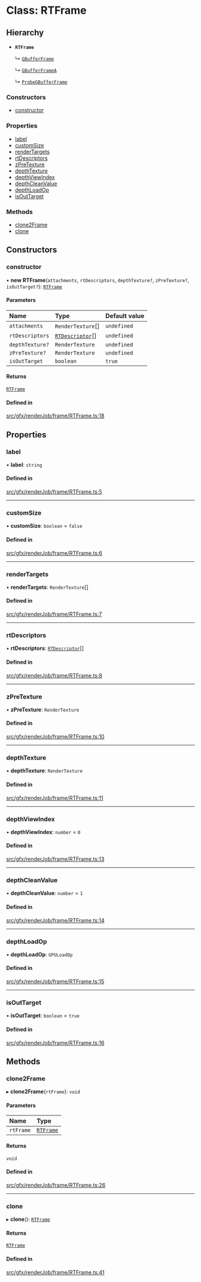 # Class: RTFrame

## Hierarchy

- **`RTFrame`**

  ↳ [`GBufferFrame`](GBufferFrame.md)

  ↳ [`GBufferFrameA`](GBufferFrameA.md)

  ↳ [`ProbeGBufferFrame`](ProbeGBufferFrame.md)

### Constructors

- [constructor](RTFrame.md#constructor)

### Properties

- [label](RTFrame.md#label)
- [customSize](RTFrame.md#customsize)
- [renderTargets](RTFrame.md#rendertargets)
- [rtDescriptors](RTFrame.md#rtdescriptors)
- [zPreTexture](RTFrame.md#zpretexture)
- [depthTexture](RTFrame.md#depthtexture)
- [depthViewIndex](RTFrame.md#depthviewindex)
- [depthCleanValue](RTFrame.md#depthcleanvalue)
- [depthLoadOp](RTFrame.md#depthloadop)
- [isOutTarget](RTFrame.md#isouttarget)

### Methods

- [clone2Frame](RTFrame.md#clone2frame)
- [clone](RTFrame.md#clone)

## Constructors

### constructor

• **new RTFrame**(`attachments`, `rtDescriptors`, `depthTexture?`, `zPreTexture?`, `isOutTarget?`): [`RTFrame`](RTFrame.md)

#### Parameters

| Name | Type | Default value |
| :------ | :------ | :------ |
| `attachments` | `RenderTexture`[] | `undefined` |
| `rtDescriptors` | [`RTDescriptor`](RTDescriptor.md)[] | `undefined` |
| `depthTexture?` | `RenderTexture` | `undefined` |
| `zPreTexture?` | `RenderTexture` | `undefined` |
| `isOutTarget` | `boolean` | `true` |

#### Returns

[`RTFrame`](RTFrame.md)

#### Defined in

[src/gfx/renderJob/frame/RTFrame.ts:18](https://github.com/Orillusion/orillusion/blob/main/src/gfx/renderJob/frame/RTFrame.ts#L18)

## Properties

### label

• **label**: `string`

#### Defined in

[src/gfx/renderJob/frame/RTFrame.ts:5](https://github.com/Orillusion/orillusion/blob/main/src/gfx/renderJob/frame/RTFrame.ts#L5)

___

### customSize

• **customSize**: `boolean` = `false`

#### Defined in

[src/gfx/renderJob/frame/RTFrame.ts:6](https://github.com/Orillusion/orillusion/blob/main/src/gfx/renderJob/frame/RTFrame.ts#L6)

___

### renderTargets

• **renderTargets**: `RenderTexture`[]

#### Defined in

[src/gfx/renderJob/frame/RTFrame.ts:7](https://github.com/Orillusion/orillusion/blob/main/src/gfx/renderJob/frame/RTFrame.ts#L7)

___

### rtDescriptors

• **rtDescriptors**: [`RTDescriptor`](RTDescriptor.md)[]

#### Defined in

[src/gfx/renderJob/frame/RTFrame.ts:8](https://github.com/Orillusion/orillusion/blob/main/src/gfx/renderJob/frame/RTFrame.ts#L8)

___

### zPreTexture

• **zPreTexture**: `RenderTexture`

#### Defined in

[src/gfx/renderJob/frame/RTFrame.ts:10](https://github.com/Orillusion/orillusion/blob/main/src/gfx/renderJob/frame/RTFrame.ts#L10)

___

### depthTexture

• **depthTexture**: `RenderTexture`

#### Defined in

[src/gfx/renderJob/frame/RTFrame.ts:11](https://github.com/Orillusion/orillusion/blob/main/src/gfx/renderJob/frame/RTFrame.ts#L11)

___

### depthViewIndex

• **depthViewIndex**: `number` = `0`

#### Defined in

[src/gfx/renderJob/frame/RTFrame.ts:13](https://github.com/Orillusion/orillusion/blob/main/src/gfx/renderJob/frame/RTFrame.ts#L13)

___

### depthCleanValue

• **depthCleanValue**: `number` = `1`

#### Defined in

[src/gfx/renderJob/frame/RTFrame.ts:14](https://github.com/Orillusion/orillusion/blob/main/src/gfx/renderJob/frame/RTFrame.ts#L14)

___

### depthLoadOp

• **depthLoadOp**: `GPULoadOp`

#### Defined in

[src/gfx/renderJob/frame/RTFrame.ts:15](https://github.com/Orillusion/orillusion/blob/main/src/gfx/renderJob/frame/RTFrame.ts#L15)

___

### isOutTarget

• **isOutTarget**: `boolean` = `true`

#### Defined in

[src/gfx/renderJob/frame/RTFrame.ts:16](https://github.com/Orillusion/orillusion/blob/main/src/gfx/renderJob/frame/RTFrame.ts#L16)

## Methods

### clone2Frame

▸ **clone2Frame**(`rtFrame`): `void`

#### Parameters

| Name | Type |
| :------ | :------ |
| `rtFrame` | [`RTFrame`](RTFrame.md) |

#### Returns

`void`

#### Defined in

[src/gfx/renderJob/frame/RTFrame.ts:26](https://github.com/Orillusion/orillusion/blob/main/src/gfx/renderJob/frame/RTFrame.ts#L26)

___

### clone

▸ **clone**(): [`RTFrame`](RTFrame.md)

#### Returns

[`RTFrame`](RTFrame.md)

#### Defined in

[src/gfx/renderJob/frame/RTFrame.ts:41](https://github.com/Orillusion/orillusion/blob/main/src/gfx/renderJob/frame/RTFrame.ts#L41)
